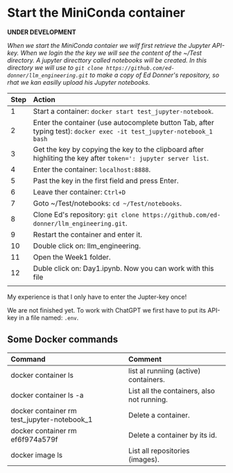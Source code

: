 # Start the MiniConda container

**UNDER DEVELOPMENT**

*When we start the MiniConda contaier we wilf first retrieve the Jupyter API-key. When we login the the key we will see the content of the ~/Test directory. A jupyter directtory called notebooks will be created. In this directory we will use  to `git clone https://github.com/ed-donner/llm_engineering.git` to make a copy of Ed Donner's repository, so rhat we kan easilly upload his Jupyter notebooks.*

|Step        | Action      |
|:---------- | :---------- |
| 1 | Start a container: `docker start test_jupyter-notebook`. |
| 2 | Enter the container (use autocomplete button Tab, after typing test): `docker exec -it test_jupyter-notebook_1 bash` |
| 3 | Get the key by copying the key to the clipboard after highliting the key after `token=': jupyter server list`. |
| 4 | Enter the container: `localhost:8888`. |
| 5 | Past the key in the first field and press Enter. |
| 6 | Leave ther container: `Ctrl+D` |
| 7 | Goto ~/Test/notebooks: `cd ~/Test/notebooks`. |
| 8 | Clone Ed's repository: `git clone https://github.com/ed-donner/llm_engineering.git`. |
| 9 | Restart the container and enter it. |
| 10 | Double click on: llm_engineering. |
| 11 | Open the Week1 folder. |
| 12 | Duble click on: Day1.ipynb. Now you can work with this file |
||

My experience is that I only have to enter the Jupter-key once!

We are not finished yet. To work with ChatGPT we first have to put its API-key in a file named: `.env`.

## Some Docker commands
| Command      | Comment |
| :---------- |  :---------- |
| docker container ls | list al runniing (active) containers. |
| docker container ls -a | List all the containers, also not running. |
| docker container rm test_jupyter-notebook_1 | Delete a container. |
| docker container rm ef6f974a579f | Delete a container by its id. |
| docker image ls | List all repositories (images). |